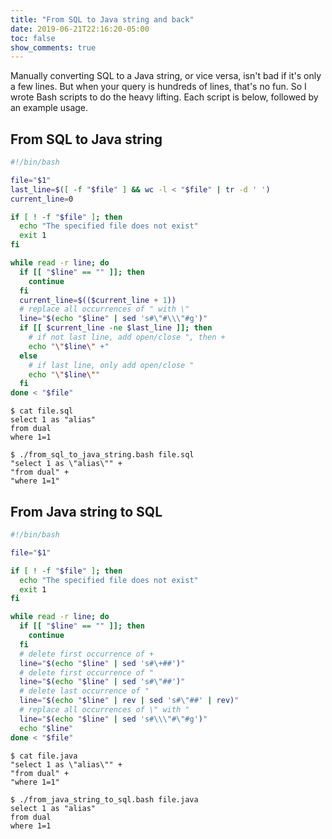 ```yaml
---
title: "From SQL to Java string and back"
date: 2019-06-21T22:16:20-05:00
toc: false
show_comments: true
---
```


Manually converting SQL to a Java string, or vice versa, isn't bad if it's only a few lines. But when your query is hundreds of lines, that's no fun. So I wrote Bash scripts to do the heavy lifting. Each script is below, followed by an example usage. 

## From SQL to Java string

```bash
#!/bin/bash

file="$1"
last_line=$([ -f "$file" ] && wc -l < "$file" | tr -d ' ')
current_line=0

if [ ! -f "$file" ]; then
  echo "The specified file does not exist"
  exit 1 
fi 

while read -r line; do
  if [[ "$line" == "" ]]; then
    continue
  fi
  current_line=$(($current_line + 1))
  # replace all occurrences of " with \"
  line="$(echo "$line" | sed 's#\"#\\\"#g')"
  if [[ $current_line -ne $last_line ]]; then 
    # if not last line, add open/close ", then +
    echo "\"$line\" +"
  else
    # if last line, only add open/close "
    echo "\"$line\""
  fi 
done < "$file"
```

```
$ cat file.sql
select 1 as "alias"
from dual
where 1=1

$ ./from_sql_to_java_string.bash file.sql
"select 1 as \"alias\"" +
"from dual" +
"where 1=1"
```

## From Java string to SQL

```bash
#!/bin/bash

file="$1"

if [ ! -f "$file" ]; then
  echo "The specified file does not exist"
  exit 1 
fi 

while read -r line; do
  if [[ "$line" == "" ]]; then
    continue
  fi
  # delete first occurrence of +
  line="$(echo "$line" | sed 's#\+##')"
  # delete first occurrence of "
  line="$(echo "$line" | sed 's#\"##')"
  # delete last occurrence of "
  line="$(echo "$line" | rev | sed 's#\"##' | rev)"
  # replace all occurrences of \" with "
  line="$(echo "$line" | sed 's#\\\"#\"#g')"
  echo "$line" 
done < "$file" 
```

```
$ cat file.java
"select 1 as \"alias\"" +
"from dual" +
"where 1=1"

$ ./from_java_string_to_sql.bash file.java
select 1 as "alias"
from dual
where 1=1
```
